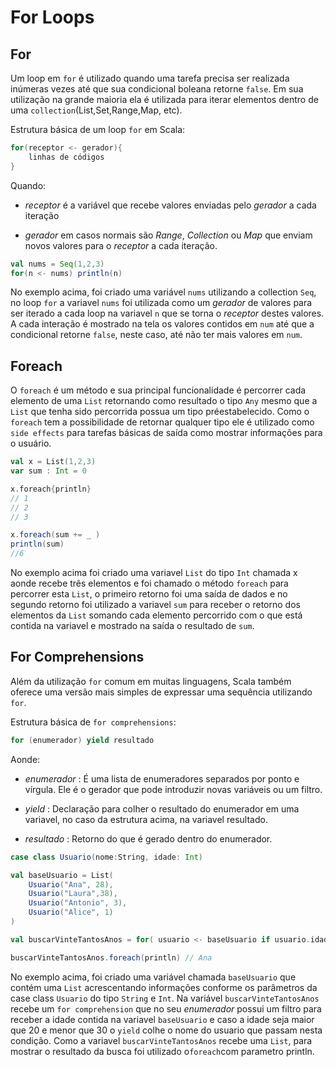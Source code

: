 # For Loops

## For

Um loop em `for` é utilizado quando uma tarefa precisa ser realizada inúmeras vezes
até que sua condicional boleana retorne `false`. Em sua utilização na grande maioria ela é utilizada para iterar elementos dentro de uma `collection`(List,Set,Range,Map, etc).

Estrutura básica de um loop `for` em Scala:

```Scala
for(receptor <- gerador){
    linhas de códigos
}
```

Quando:

* *receptor*  é a variável que recebe valores enviadas pelo *gerador* a cada iteração

* *gerador* em casos normais são *Range*, *Collection* ou *Map* que enviam novos valores para o *receptor* a cada iteração.

```Scala
val nums = Seq(1,2,3)
for(n <- nums) println(n)
```

No exemplo acima, foi criado uma variável `nums` utilizando a collection `Seq`, no loop `for` a variavel `nums` foi  utilizada como um *gerador* de valores para ser iterado a cada loop na variavel `n` que se torna o *receptor* destes valores. A cada interação é mostrado na tela os valores contidos em `num` até que a condicional retorne `false`, neste caso, até não ter mais valores em `num`.

## Foreach

O `foreach` é um método e sua principal funcionalidade é percorrer cada elemento de uma `List` retornando como resultado o tipo `Any` mesmo que a `List` que tenha sido percorrida possua um tipo préestabelecido. Como o `foreach` tem a possibilidade de retornar qualquer tipo ele é utilizado como `side effects` para tarefas básicas de saída como mostrar informações para o usuário.

```Scala
val x = List(1,2,3)
var sum : Int = 0

x.foreach{println}
// 1
// 2 
// 3

x.foreach(sum += _ )
println(sum)
//6
```

No exemplo acima foi criado uma variavel `List` do tipo `Int` chamada x aonde recebe três elementos e foi chamado o método `foreach` para percorrer esta `List`, o primeiro retorno foi uma saída de dados e no segundo retorno foi utilizado a variavel `sum` para receber o retorno dos elementos da `List` somando cada elemento percorrido com o que está contida na variavel e mostrado na saída o resultado de `sum`.

## For Comprehensions

Além da utilização `for` comum em muitas linguagens, Scala também oferece uma versão mais simples de expressar uma sequência utilizando `for`.

Estrutura básica de `for comprehensions`:

```Scala
for (enumerador) yield resultado
```

Aonde:

* *enumerador* : É uma lista de enumeradores separados por ponto e vírgula. Ele é o gerador que pode introduzir novas variáveis ou um filtro.

* *yield* : Declaração para colher o resultado do enumerador em uma variavel, no caso da estrutura acima, na variavel resultado.

* *resultado* : Retorno do que é gerado dentro do enumerador.

```Scala
case class Usuario(nome:String, idade: Int)

val baseUsuario = List(
    Usuario("Ana", 28),
    Usuario("Laura",38),
    Usuario("Antonio", 3),
    Usuario("Alice", 1)
)

val buscarVinteTantosAnos = for( usuario <- baseUsuario if usuario.idade >= 20 && usuario.idade < 30) yield usuario.nome

buscarVinteTantosAnos.foreach(println) // Ana
```

No exemplo acima, foi criado uma variável chamada `baseUsuario` que contém uma `List` acrescentando informações conforme os parâmetros da case class `Usuario` do tipo `String` e `Int`. Na variável `buscarVinteTantosAnos` recebe um `for comprehension` que no seu *enumerador* possui um filtro para receber a idade contida na variavel `baseUsuario` e caso a idade seja maior que 20 e menor que 30 o `yield` colhe o nome do usuario que passam nesta condição. Como a variavel `buscarVinteTantosAnos` recebe uma `List`, para mostrar o resultado da busca foi utilizado o`foreach`com parametro println.
